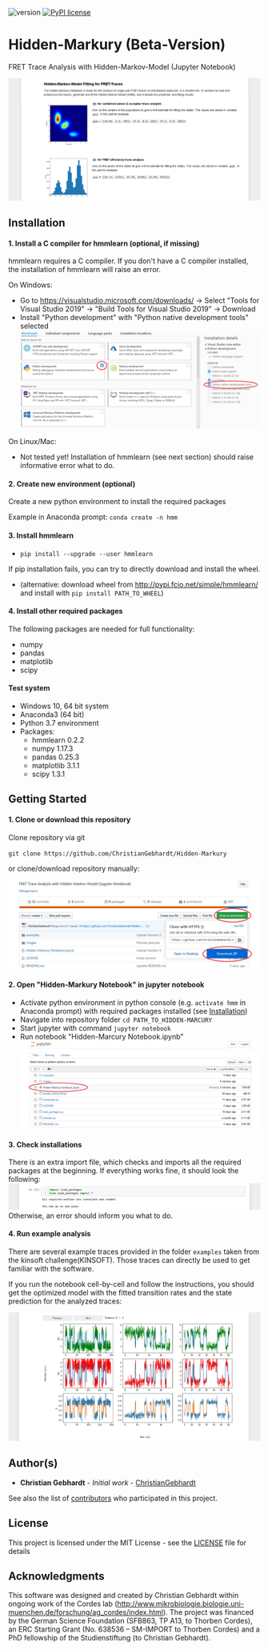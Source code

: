 ![version](https://img.shields.io/badge/version-1.0.0-blue)
[![PyPI license](https://img.shields.io/pypi/l/ansicolortags.svg)](https://pypi.python.org/pypi/ansicolortags/)

# Hidden-Markury (Beta-Version)
FRET Trace Analysis with Hidden-Markov-Model (Jupyter Notebook)

![Software preview](images/Preview.png?raw=true "Software Preview")

## Installation
#### 1. Install a C compiler for hmmlearn (optional, if missing) 

hmmlearn requires a C compiler. If you don't have a C compiler installed, the installation of hmmlearn will raise an error.

On Windows: 
- Go to https://visualstudio.microsoft.com/downloads/ -> Select "Tools for Visual Studio 2019" -> "Build Tools for Visual Studio 2019" -> Download
- Install "Python development" with "Python native development tools" selected
![Python development tools](images/MicrosoftDevTools.png?raw=true "Python Development Tools")

On Linux/Mac:
- Not tested yet! Installation of hmmlearn (see next section) should raise informative error what to do.

#### 2. Create new environment (optional)
Create a new python environment to install the required packages

Example in Anaconda prompt: `conda create -n hmm`

#### 3. Install hmmlearn
- `pip install --upgrade --user hmmlearn`

If pip installation fails, you can try to directly download and install the wheel.

- (alternative: download wheel from http://pypi.fcio.net/simple/hmmlearn/ and install with `pip install PATH_TO_WHEEL`)

#### 4. Install other required packages

The following packages are needed for full functionality:
- numpy
- pandas
- matplotlib
- scipy

#### Test system
* Windows 10, 64 bit system
* Anaconda3 (64 bit)
* Python 3.7 environment
* Packages:
  * hmmlearn 0.2.2
  * numpy 1.17.3
  * pandas 0.25.3
  * matplotlib 3.1.1
  * scipy 1.3.1

## Getting Started
#### 1. Clone or download this repository
Clone repository via git

`git clone https://github.com/ChristianGebhardt/Hidden-Markury`

or clone/download repository manually:

![Download repository](images/Download.png?raw=true "Download Repository")

#### 2. Open "Hidden-Markury Notebook" in jupyter notebook
* Activate python environment in python console (e.g. `activate hmm` in Anaconda prompt) with required packages installed (see [Installation](#Installation))
* Navigate into repository folder `cd PATH_TO_HIDDEN-MARCURY`
* Start jupyter with command `jupyter notebook`
* Run notebook "Hidden-Marcury Notebook.ipynb"
![Jupyter Preview](images/Jupyter.png?raw=true "Jupyter Preview")

#### 3. Check installations
There is an extra import file, which checks and imports all the required packages at the beginning. If everything works fine, it should look the following:
![Import preview](images/PreviewImport.png?raw=true "Import Preview")
Otherwise, an error should inform you what to do.

#### 4. Run example analysis
There are several example traces provided in the folder `examples` taken from the kinsoft challenge(KINSOFT). Those traces can directly be used to get familiar with the software.



If you run the notebook cell-by-cell and follow the instructions, you should get the optimized model with the fitted transition rates and the state prediction for the analyzed traces:

![Prediction preview](images/PreviewPrediction.png?raw=true "Prediction Preview")

## Author(s)
* **Christian Gebhardt** - *Initial work* - [ChristianGebhardt](https://github.com/ChristianGebhardt)

See also the list of [contributors](https://github.com/ChristianGebhardt/Hidden-Markury/contributors) who participated in this project.

## License
This project is licensed under the MIT License - see the [LICENSE](LICENSE) file for details

## Acknowledgments
This software was designed and created by Christian Gebhardt within ongoing work of the Cordes lab (http://www.mikrobiologie.biologie.uni-muenchen.de/forschung/ag_cordes/index.html). The project was financed by the German Science Foundation (SFB863, TP A13, to Thorben Cordes), an ERC Starting Grant (No. 638536 – SM-IMPORT to Thorben Cordes) and a PhD fellowship of the Studienstiftung (to Christian Gebhardt). 
